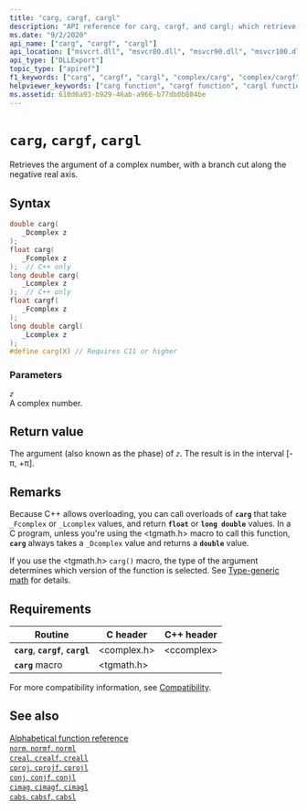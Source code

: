 ```yaml
---
title: "carg, cargf, cargl"
description: "API reference for carg, cargf, and cargl; which retrieve the argument of a complex number, with a branch cut along the negative real axis."
ms.date: "9/2/2020"
api_name: ["carg", "cargf", "cargl"]
api_location: ["msvcrt.dll", "msvcr80.dll", "msvcr90.dll", "msvcr100.dll", "msvcr100_clr0400.dll", "msvcr110.dll", "msvcr110_clr0400.dll", "msvcr120.dll", "msvcr120_clr0400.dll", "ucrtbase.dll", "api-ms-win-crt-math-l1-1-0.dll"]
api_type: ["DLLExport"]
topic_type: ["apiref"]
f1_keywords: ["carg", "cargf", "cargl", "complex/carg", "complex/cargf", "complex/cargl"]
helpviewer_keywords: ["carg function", "cargf function", "cargl function"]
ms.assetid: 610d6a93-b929-46ab-a966-b77db0b804be
---
```

# `carg`, `cargf`, `cargl`

Retrieves the argument of a complex number, with a branch cut along the negative real axis.

## Syntax

```C
double carg(
   _Dcomplex z
);
float carg(
   _Fcomplex z
);  // C++ only
long double carg(
   _Lcomplex z
);  // C++ only
float cargf(
   _Fcomplex z
);
long double cargl(
   _Lcomplex z
);
#define carg(X) // Requires C11 or higher
```

### Parameters

*`z`*\
A complex number.

## Return value

The argument (also known as the phase) of *`z`*. The result is in the interval [-π, +π].

## Remarks

Because C++ allows overloading, you can call overloads of **`carg`** that take `_Fcomplex` or `_Lcomplex` values, and return **`float`** or **`long double`** values. In a C program, unless you're using the \<tgmath.h> macro to call this function, **`carg`** always takes a `_Dcomplex` value and returns a **`double`** value.

If you use the \<tgmath.h> `carg()` macro, the type of the argument determines which version of the function is selected. See [Type-generic math](../tgmath.md) for details.

## Requirements

|Routine|C header|C++ header|
|-------------|--------------|------------------|
|**`carg`**, **`cargf`**, **`cargl`**|\<complex.h>|\<ccomplex>|
|**`carg`** macro | \<tgmath.h> ||

For more compatibility information, see [Compatibility](../compatibility.md).

## See also

[Alphabetical function reference](crt-alphabetical-function-reference.md)\
[`norm`, `normf`, `norml`](norm-normf-norml1.md)\
[`creal`, `crealf`, `creall`](creal-crealf-creall.md)\
[`cproj`, `cprojf`, `cprojl`](cproj-cprojf-cprojl.md)\
[`conj`, `conjf`, `conjl`](conj-conjf-conjl.md)\
[`cimag`, `cimagf`, `cimagl`](cimag-cimagf-cimagl.md)\
[`cabs`, `cabsf`, `cabsl`](cabs-cabsf-cabsl.md)
